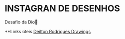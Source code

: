 # INSTAGRAN DE DESENHOS
Desafio da Dio🏅

**Links úteis
[Deilton Rodrigues Drawings](https://www.instagram.com/deiltonrodriguesdrawings/)
